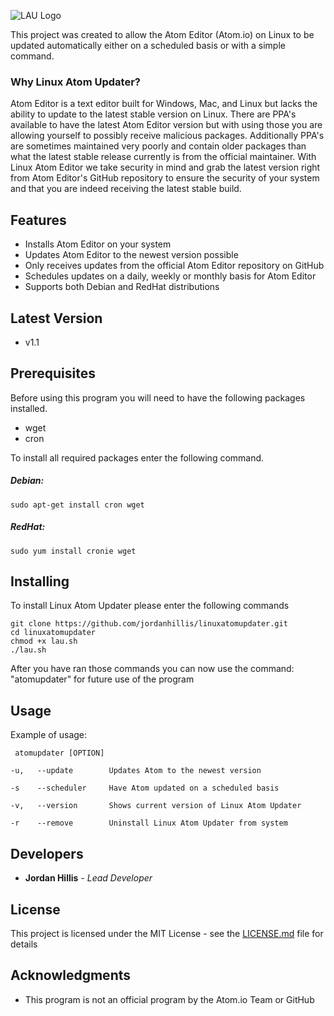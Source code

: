 ![LAU Logo](https://jordanhillis.com/images/github/lau/logo.png)

This project was created to allow the Atom Editor (Atom.io) on Linux to be updated automatically either on a scheduled basis or with a simple command.

### Why Linux Atom Updater?

Atom Editor is a text editor built for Windows, Mac, and Linux but lacks the ability to update to the latest stable version on Linux. There are PPA's available to have the latest Atom Editor version but with using those you are allowing yourself to possibly receive malicious packages. Additionally PPA's are sometimes maintained very poorly and contain older packages than what the latest stable release currently is from the official maintainer.
With Linux Atom Editor we take security in mind and grab the latest version right from Atom Editor's GitHub repository to ensure the security of your system and that you are indeed receiving the latest stable build. 

## Features

* Installs Atom Editor on your system
* Updates Atom Editor to the newest version possible
* Only receives updates from the official Atom Editor repository on GitHub
* Schedules updates on a daily, weekly or monthly basis for Atom Editor
* Supports both Debian and RedHat distributions

## Latest Version

* v1.1

## Prerequisites

Before using this program you will need to have the following packages installed.
* wget
* cron

To install all required packages enter the following command.

##### Debian:

```
sudo apt-get install cron wget
```

##### RedHat:

```
sudo yum install cronie wget
```

## Installing

To install Linux Atom Updater please enter the following commands

```
git clone https://github.com/jordanhillis/linuxatomupdater.git
cd linuxatomupdater
chmod +x lau.sh
./lau.sh
```

After you have ran those commands you can now use the command: "atomupdater" for future use of the program

## Usage

Example of usage:
```
 atomupdater [OPTION]

-u,   --update        Updates Atom to the newest version

-s    --scheduler     Have Atom updated on a scheduled basis

-v,   --version       Shows current version of Linux Atom Updater

-r    --remove        Uninstall Linux Atom Updater from system
```

## Developers

* **Jordan Hillis** - *Lead Developer*

## License

This project is licensed under the MIT License - see the [LICENSE.md](LICENSE.md) file for details

## Acknowledgments

* This program is not an official program by the Atom.io Team or GitHub

